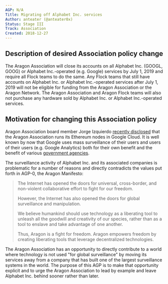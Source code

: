 ```yaml
---
AGP: N/A
Title: Migrating off Alphabet Inc. services
Author: anteater (@anteater0x)
Status: Stage III
Track: Association
Created: 2018-12-27
---
```


## Description of desired Association policy change

The Aragon Association will close its accounts on all Alphabet Inc. (GOOGL, GOOG) or Alphabet Inc.-operated (e.g. Google) services by July 1, 2019 and require all Flock teams to do the same. Any Flock teams that still have accounts on Alphabet Inc. or Alphabet Inc.-operated services after July 1, 2019 will not be eligible for funding from the Aragon Association or the Aragon Network. The Aragon Association and Aragon Flock teams will also not purchase any hardware sold by Alphabet Inc. or Alphabet Inc.-operated services.

## Motivation for changing this Association policy

Aragon Association board member Jorge Izquierdo [recently disclosed](https://twitter.com/izqui9/status/1070222890321281024) that the Aragon Association runs its Ethereum nodes in Google Cloud. It is well known by now that Google uses mass surveillance of their users and users of their users (e.g. Google Analytics) both for their own benefit and the benefit of various [government agencies](https://www.washingtonpost.com/world/national-security/nsa-infiltrates-links-to-yahoo-google-data-centers-worldwide-snowden-documents-say/2013/10/30/e51d661e-4166-11e3-8b74-d89d714ca4dd_story.html). 

The surveillance activity of Alphabet Inc. and its associated companies is problematic for a number of reasons and directly contradicts the values put forth in AGP-0, the Aragon Manifesto:

> The Internet has opened the doors for universal, cross-border, and non-violent collaborative effort to fight for our freedom.
> 
> However, the Internet has also opened the doors for global surveillance and manipulation.
> 
> We believe humankind should use technology as a liberating tool to unleash all the goodwill and creativity of our species, rather than as a tool to enslave and take advantage of one another.
> 
> Thus, Aragon is a fight for freedom. Aragon empowers freedom by creating liberating tools that leverage decentralized technologies.

The Aragon Association has an opportunity to directly contribute to a world where technology is not used "for global surveillance" by moving its services away from a company that has built one of the largest surveillance systems in the world. The purpose of this AGP is to make that opportunity explicit and to urge the Aragon Association to lead by example and leave Alphabet Inc. behind sooner rather than later.
